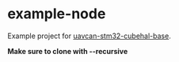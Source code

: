 # example-node

Example project for [uavcan-stm32-cubehal-base](https://github.com/oTToCar-MD/uavcan-stm32-cubehal-base).

**Make sure to clone with --recursive**
